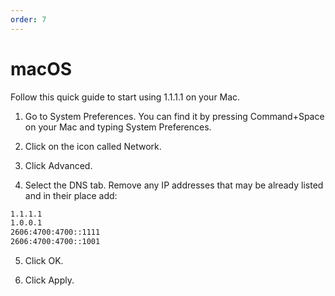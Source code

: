 ```yaml
---
order: 7
---
```


# macOS

Follow this quick guide to start using 1.1.1.1 on your Mac.

<StreamVideo id="b95943849d53350130ba22d039fa6faf"/>

1. Go to System Preferences. You can find it by pressing Command+Space on your Mac and typing System Preferences.

1. Click on the icon called Network.

1. Click Advanced.

1. Select the DNS tab. Remove any IP addresses that may be already listed and in their place add:

```txt
1.1.1.1
1.0.0.1
2606:4700:4700::1111
2606:4700:4700::1001
```

5. Click OK.

6. Click Apply.
